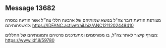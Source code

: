 ## Message 13682

מצורפת הודעת דובר צה"ל בנושא שמותיהם של ארבעה חללי צה״ל אשר הודעה נמסרה למשפחותיהם: https://IDFANC.activetrail.biz/ANC1211202448410

מצורף קישור לאתר צה"ל, בו מפורסמים ומתעדכנים פרטיהם ותמונותיהם של החללים:
https://www.idf.il/59780

